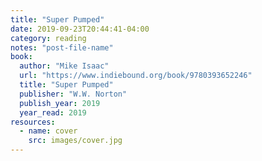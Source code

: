```yaml
---
title: "Super Pumped"
date: 2019-09-23T20:44:41-04:00
category: reading
notes: "post-file-name"
book:
  author: "Mike Isaac"
  url: "https://www.indiebound.org/book/9780393652246"
  title: "Super Pumped"
  publisher: "W.W. Norton"
  publish_year: 2019
  year_read: 2019
resources:
  - name: cover
    src: images/cover.jpg
---
```



